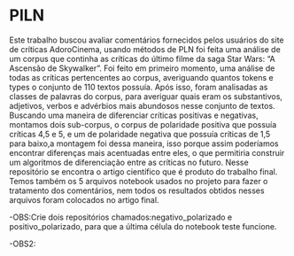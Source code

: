 # PILN

Este trabalho buscou avaliar comentários fornecidos pelos usuários do site de críticas AdoroCinema, usando métodos de PLN foi feita uma análise de um corpus que continha as críticas do último filme da saga Star Wars: “A Ascensão de Skywalker”. Foi feito em primeiro momento, uma análise de todas as críticas pertencentes ao corpus, averiguando quantos tokens e types o conjunto de 110 textos possuía. Após isso, foram analisadas as classes de palavras do corpus, para averiguar quais eram os substantivos, adjetivos, verbos e advérbios mais abundosos nesse conjunto de textos. Buscando uma maneira de diferenciar críticas positivas e negativas, montamos dois sub-corpus, o corpus de polaridade positiva que possuía críticas 4,5 e 5, e um de polaridade negativa que possuía críticas de 1,5 para baixo,a montagem foi dessa maneira, isso porque assim poderíamos encontrar diferenças mais acentuadas entre eles, o que permitiria construir um algoritmos de diferenciação entre as críticas no futuro.
Nesse repositório se encontra o artigo científico que é produto do trabalho final. Temos também os 5 arquivos notebook usados no projeto para fazer o tratamento dos comentários, nem todos os resultados obtidos nesses arquivos foram colocados no artigo final.
 
 -OBS:Crie dois repositórios chamados:negativo_polarizado e positivo_polarizado, para que a última célula do notebook teste funcione.
 
 -OBS2:
